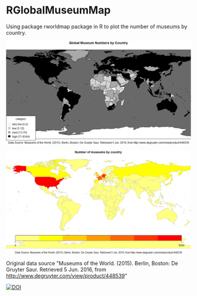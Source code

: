 # RGlobalMuseumMap

Using package rworldmap package in R to plot the number of museums by country.

![Alt Text](https://raw.githubusercontent.com/BritishMuseum/RGlobalMuseumMap/master/worldmapblackwhitedarkmuseum.jpeg)

![Alt Text](https://raw.githubusercontent.com/BritishMuseum/RGlobalMuseumMap/master/worldmapyellowmuseums.jpeg)

Original data source "Museums of the World. (2015). Berlin, Boston: De Gruyter Saur. Retrieved 5 Jun. 2016, from http://www.degruyter.com/view/product/448539"

[![DOI](https://zenodo.org/badge/22881/BritishMuseum/RGlobalMuseumMap.svg)](https://zenodo.org/badge/latestdoi/22881/BritishMuseum/RGlobalMuseumMap)
